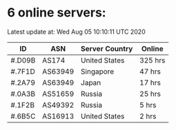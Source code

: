 # 6 online servers:

Latest update at: Wed Aug 05 10:10:11 UTC 2020

| ID | ASN | Server Country | Online |
| -- | --- | -------------- | ------ |
| #.D09B | AS174 | United States | 325 hrs |
| #.7F1D | AS63949 | Singapore | 47 hrs |
| #.2A79 | AS63949 | Japan | 17 hrs |
| #.0A3B | AS51659 | Russia | 25 hrs |
| #.1F2B | AS49392 | Russia | 5 hrs |
| #.6B5C | AS16913 | United States | 2 hrs |

